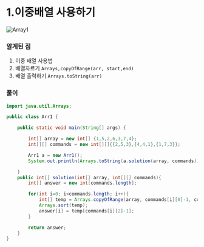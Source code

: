 # 1.이중배열 사용하기

![Array1](https://user-images.githubusercontent.com/33523029/122646229-159f7b80-d159-11eb-9b68-cd7389c8d0d6.PNG)



### 알게된 점


1. 이중 배열 사용법
2. 배열자르기 `Arrays,copyOfRange(arr, start,end)`
3. 배열 출력하기 `Arrays.toString(arr)`

### 풀이

```java
import java.util.Arrays;

public class Arr1 {

    public static void main(String[] args) {

        int[] array = new int[] {1,5,2,6,3,7,4};
        int[][] commands = new int[][]{{2,5,3},{4,4,1},{1,7,3}};

        Arr1 a = new Arr1();
        System.out.println(Arrays.toString(a.solution(array, commands)));

    }
    public int[] solution(int[] array, int[][] commands){
        int[] answer = new int[commands.length];

        for(int i=0; i<commands.length; i++){
            int[] temp = Arrays.copyOfRange(array, commands[i][0]-1, commands[i][1]);
            Arrays.sort(temp);
            answer[i] = temp[commands[i][2]-1];
        }

        return answer;
    }
}
```
